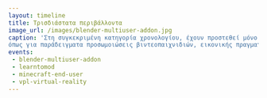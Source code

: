 ```yaml
---
layout: timeline
title: Τρισδιάστατα περιβάλλοντα
image_url: /images/blender-multiuser-addon.jpg
caption: 'Στη συγκεκριμένη κατηγορία χρονολογίου, έχουν προστεθεί μόνο τα προγράμματα που αφορούν τρισδιάστατα περιβάλλοντα,
όπως για παράδειγματα προσωμοιώσεις βιντεοπαιχνιδιών, εικονικής πραγματικότητας και προγράμματα κατασκευής αυτών των περιβαλλόντων.' 
events:
 - blender-multiuser-addon
 - learntomod
 - minecraft-end-user
 - vpl-virtual-reality
---
```

